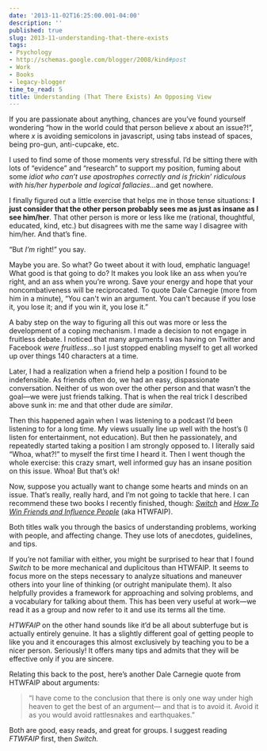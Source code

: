 ```yaml
---
date: '2013-11-02T16:25:00.001-04:00'
description: ''
published: true
slug: 2013-11-understanding-that-there-exists
tags:
- Psychology
- http://schemas.google.com/blogger/2008/kind#post
- Work
- Books
- legacy-blogger
time_to_read: 5
title: Understanding (That There Exists) An Opposing View
---
```


<p>If you are passionate about anything, chances are you’ve found yourself wondering “how in the world could that person believe <em>x</em> about an issue?!”, where <em>x</em> is avoiding semicolons in javascript, using tabs instead of spaces, being pro-gun, anti-cupcake, etc.</p> <p>I used to find some of those moments very stressful. I’d be sitting there with lots of “evidence” and “research” to support my position, fuming about some <em>idiot who can’t use apostrophes correctly and is frickin’ ridiculous with his/her hyperbole and logical fallacies…</em>and get nowhere.</p> <p>I finally figured out a little exercise that helps me in those tense situations: <strong>I just consider that the other person probably sees me as just as insane as I see him/her</strong>. That other person is more or less like me (rational, thoughtful, educated, kind, etc.) but disagrees with me the same way I disagree with him/her. And that’s fine.</p> <p>“But <em>I’m</em> right!” you say.</p> <p>Maybe you are. So what? Go tweet about it with loud, emphatic language! What good is that going to do? It makes you look like an ass when you’re right, and an ass when you’re wrong. Save your energy and hope that your noncombativeness will be reciprocated. To quote Dale Carnegie (more from him in a minute), “You can't win an argument. You can't because if you lose it, you lose it; and if you win it, you lose it.”</p> <p>A baby step on the way to figuring all this out was more or less the development of a coping mechanism. I made a decision to not engage in fruitless debate. I noticed that many arguments I was having on Twitter and Facebook <em>were fruitless</em>…so I just stopped enabling myself to get all worked up over things 140 characters at a time.</p> <p>Later, I had a realization when a friend help a position I found to be indefensible. As friends often do, we had an easy, dispassionate conversation. Neither of us won over the other person and that wasn’t the goal—we were just friends talking. That is when the real trick I described above sunk in: me and that other dude are <em>similar</em>.</p> <p>Then this happened again when I was listening to a podcast I’d been listening to for a long time. My views usually line up well with the host’s (I listen for entertainment, not education). But then he passionately, and repeatedly started taking a position I am strongly opposed to. I literally said “Whoa, what?!” to myself the first time I heard it. Then I went though the whole exercise: this crazy smart, well informed guy has an insane position on this issue. Whoa! But that’s ok!</p> <p>Now, suppose you actually want to change some hearts and minds on an issue. That’s really, really hard, and I’m not going to tackle that here. I can recommend these two books I recently finished, though: <em><a href="http://www.amazon.com/Switch-Change-Things-When-Hard/dp/0385528752">Switch</a></em> and <a href="http://www.amazon.com/How-Win-Friends-Influence-People/dp/0671723650"><em>How To Win Friends and Influence People</em></a> (aka HTWFAIP).</p> <p>Both titles walk you through the basics of understanding problems, working with people, and affecting change. They use lots of anecdotes, guidelines, and tips. </p> <p>If you’re not familiar with either, you might be surprised to hear that I found <em>Switch</em> to be more mechanical and duplicitous than HTWFAIP. It seems to focus more on the steps necessary to analyze situations and maneuver<em> </em>others into your line of thinking (or outright manipulate them). It also helpfully provides a framework for approaching and solving problems, and a vocabulary for talking about them. This has been very useful at work—we read it as a group and now refer to it and use its terms all the time.</p> <p><em>HTWFAIP</em> on the other hand sounds like it’d be all about subterfuge but is actually entirely genuine. It has a slightly different goal of getting people to like you and it encourages this almost exclusively by teaching you to be a nicer person. Seriously! It offers many tips and admits that they will be effective only if you are sincere.</p> <p>Relating this back to the post, here’s another Dale Carnegie quote from HTWFAIP about arguments:</p> <blockquote> <p>“I have come to the conclusion that there is only one way under high heaven to get the best of an argument— and that is to avoid it. Avoid it as you would avoid rattlesnakes and earthquakes.”</p></blockquote> <p>Both are good, easy reads, and great for groups. I suggest reading <em>FTWFAIP</em> first, then <em>Switch.</em></p>